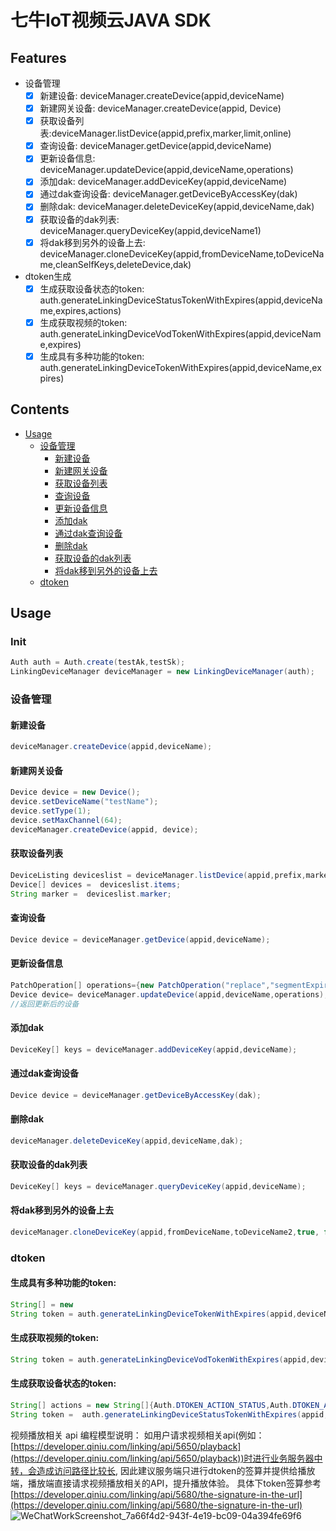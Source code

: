 # 七牛IoT视频云JAVA SDK

## Features

- 设备管理
	- [x] 新建设备: deviceManager.createDevice(appid,deviceName)
	- [x] 新建网关设备: deviceManager.createDevice(appid, Device)
	- [x] 获取设备列表:deviceManager.listDevice(appid,prefix,marker,limit,online)
	- [x] 查询设备: deviceManager.getDevice(appid,deviceName)
	- [x] 更新设备信息: deviceManager.updateDevice(appid,deviceName,operations)
	- [x] 添加dak: deviceManager.addDeviceKey(appid,deviceName)
	- [x] 通过dak查询设备: deviceManager.getDeviceByAccessKey(dak)
	- [x] 删除dak: deviceManager.deleteDeviceKey(appid,deviceName,dak)
	- [x] 获取设备的dak列表: deviceManager.queryDeviceKey(appid,deviceName1)
	- [x] 将dak移到另外的设备上去: deviceManager.cloneDeviceKey(appid,fromDeviceName,toDeviceName,cleanSelfKeys,deleteDevice,dak)
- dtoken生成
	- [x] 生成获取设备状态的token: auth.generateLinkingDeviceStatusTokenWithExpires(appid,deviceName,expires,actions)
	- [x] 生成获取视频的token: auth.generateLinkingDeviceVodTokenWithExpires(appid,deviceName,expires)
	- [x] 生成具有多种功能的token: auth.generateLinkingDeviceTokenWithExpires(appid,deviceName,expires)

## Contents


- [Usage](#usage)
	- [设备管理](#设备管理)
	     - [新建设备](#新建设备)
		- [新建网关设备](#新建网关设备)
		- [获取设备列表](#获取设备列表)
		- [查询设备](#查询设备)
		- [更新设备信息](#更新设备信息)
		- [添加dak](#添加dak)
		- [通过dak查询设备](#通过dak查询设备)
		- [删除dak](#删除dak)
		- [获取设备的dak列表](#获取设备的dak列表)
		- [将dak移到另外的设备上去](#将dak移到另外的设备上去)
	- [dtoken](#dtoken)
        


## Usage

### Init

```java
Auth auth = Auth.create(testAk,testSk);
LinkingDeviceManager deviceManager = new LinkingDeviceManager(auth);
```

### 设备管理

#### 新建设备

```java
deviceManager.createDevice(appid,deviceName);
```

#### 新建网关设备

```java
Device device = new Device();
device.setDeviceName("testName");
device.setType(1);
device.setMaxChannel(64);
deviceManager.createDevice(appid, device);
```
#### 获取设备列表

```java
DeviceListing deviceslist = deviceManager.listDevice(appid,prefix,marker,limit,online)
Device[] devices =  deviceslist.items;
String marker =  deviceslist.marker;
```
#### 查询设备

```java
Device device = deviceManager.getDevice(appid,deviceName);
```
#### 更新设备信息

```java
PatchOperation[] operations={new PatchOperation("replace","segmentExpireDays",9)};
Device device= deviceManager.updateDevice(appid,deviceName,operations);
//返回更新后的设备
```
#### 添加dak

```java
DeviceKey[] keys = deviceManager.addDeviceKey(appid,deviceName);
```
#### 通过dak查询设备

```java
Device device = deviceManager.getDeviceByAccessKey(dak);
```
#### 删除dak

```java
deviceManager.deleteDeviceKey(appid,deviceName,dak);
```
#### 获取设备的dak列表

```java
DeviceKey[] keys = deviceManager.queryDeviceKey(appid,deviceName);
```
#### 将dak移到另外的设备上去

```java
deviceManager.cloneDeviceKey(appid,fromDeviceName,toDeviceName2,true, false,dak)
```


### dtoken

#### 生成具有多种功能的token:
```java
String[] = new
String token = auth.generateLinkingDeviceTokenWithExpires(appid,deviceName,expires,actions);
```


#### 生成获取视频的token: 
```java
String token = auth.generateLinkingDeviceVodTokenWithExpires(appid,deviceName,expires)
```
#### 生成获取设备状态的token:
```java
String[] actions = new String[]{Auth.DTOKEN_ACTION_STATUS,Auth.DTOKEN_ACTION_VOD,Auth.DTOKEN_ACTION_TUTK};
String token =  auth.generateLinkingDeviceStatusTokenWithExpires(appid,deviceName,expires)
```
视频播放相关 api 编程模型说明：
如用户请求视频相关api(例如：[https://developer.qiniu.com/linking/api/5650/playback](https://developer.qiniu.com/linking/api/5650/playback))时进行业务服务器中转，会造成访问路径比较长, 因此建议服务端只进行dtoken的签算并提供给播放端，播放端直接请求视频播放相关的API，提升播放体验。
具体下token签算参考 [https://developer.qiniu.com/linking/api/5680/the-signature-in-the-url](https://developer.qiniu.com/linking/api/5680/the-signature-in-the-url)
![WeChatWorkScreenshot_7a66f4d2-943f-4e19-bc09-04a394fe69f6](https://user-images.githubusercontent.com/34932312/68568688-41e01a00-0497-11ea-983c-9274a0ffb19f.png)
